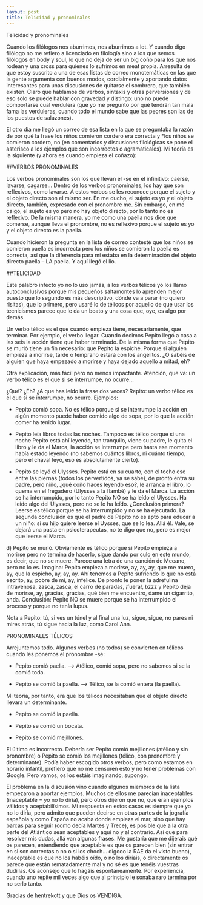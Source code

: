 ```yaml
---
layout: post
title: Telicidad y pronominales
---
```

Telicidad y pronominales 

Cuando los filólogos nos aburrimos, nos aburrimos a lot. Y cuando digo filólogo no me refiero a licenciado en filología sino a los que semos filólogos en body y soul, lo que no deja de ser un big coño para los que nos rodean y una cross para quienes lo sufrimos en meat propia. Arresulta de que estoy suscrito a una de esas listas de correo monotemáticas en las que la gente argumenta con buenos modos, cordialmente y aportando datos interesantes para unas discusiones de quitarse el sombrero, que también existen. Claro que hablamos de verbos, sintaxis y otras perversiones y de eso solo se puede hablar con gravedad y distingo: uno no puede comportarse cual verdulera (que yo me pregunto por qué tendrán tan mala fama las verduleras, cuando todo el mundo sabe que las peores son las de los puestos de salazones).


El otro día me llegó un correo de esa lista en la que se preguntaba la razón de por qué la frase los niños comieron cordero era correcta y *los niños se comieron cordero, no (en comentarios y discusiones filológicas se pone el asterisco a los ejemplos que son incorrectos o agramaticales). Mi teoría es la siguiente (y ahora es cuando empieza el coñazo):

##VERBOS PRONOMINALES

Los verbos pronominales son los que llevan el -se en el infinitivo: caerse, lavarse, cagarse… Dentro de los verbos pronominales, los hay que son reflexivos, como lavarse. A estos verbos se les reconoce porque el sujeto y el objeto directo son el mismo ser. En me ducho, el sujeto es yo y el objeto directo, también, expresado con el pronombre me. Sin embargo, en me caigo, el sujeto es yo pero no hay objeto directo, por lo tanto no es reflexivo. De la misma manera, yo me como una paella nos dice que comerse, aunque lleva el pronombre, no es reflexivo porque el sujeto es yo y el objeto directo es la paella.

Cuando hicieron la pregunta en la lista de correo contesté que los niños se comieron paella es incorrecta pero los niños se comieron la paella es correcta, así que la diferencia para mí estaba en la determinación del objeto directo paella – LA paella. Y aquí llegó el lío.

##TELICIDAD

Este palabro infecto yo no lo uso jamás, a los verbos télicos yo los llamo autoconclusivos porque mis pequeños saltamontes lo aprenden mejor puesto que lo segundo es más descriptivo, dónde va a parar (no quiero risitas), que lo primero, pero usaré lo de télicos por aquello de que usar los tecnicismos parece que le da un boato y una cosa que, oye, es algo por demás.

Un verbo télico es el que cuando empieza tiene, necesariamente, que terminar. Por ejemplo, el verbo llegar. Cuando decimos Pepito llegó a casa a las seis la acción tiene que haber terminado. De la misma forma que Pepito se murió tiene un fin necesario: que Pepito la espiche. Porque si alguien empieza a morirse, tarde o temprano estará con los angelitos. ¿O sabéis de alguien que haya empezado a morirse y haya dejado aquello a mitad, eh?

Otra explicación, más fácil pero no menos impactante. Atención, que va: un verbo télico es el que si se interrumpe, no ocurre…

¿Qué? ¿Eh? ¿A que has leído la frase dos veces? Repito: un verbo télico es el que si se interrumpe, no ocurre. Ejemplos:

* Pepito comió sopa. No es télico porque si se interrumpe la acción en algún momento puede haber comido algo de sopa, por lo que la acción comer ha tenido lugar.

* Pepito leía libros todas las noches. Tampoco es télico porque si una noche Pepito está ahí leyendo, tan tranquilo, viene su padre, le quita el libro y le da el Marca, la acción se interrumpe pero hasta ese momento había estado leyendo (no sabemos cuántos libros, ni cuánto tiempo, pero el chaval leyó, eso es absolutamente cierto).

* Pepito se leyó el Ulysses. Pepito está en su cuarto, con el tocho ese entre las piernas (todos los pervertidos, ya se sabe), de pronto entra su padre, pero niño, ¿qué coño haces leyendo eso?, le arranca el libro, lo quema en el fregadero (Ulysses a la flambé) y le da el Marca. La acción se ha interrumpido, por lo tanto Pepito NO se ha leído el Ulysses. Ha leído algo del Ulysses, pero no se lo ha leído. ¿Conclusión primera? Leerse es télico porque se ha interrumpido y no se ha ejecutado. La segunda conclusión es que el padre de Pepito no es apto para educar a un niño: si su hijo quiere leerse el Uysses, que se lo lea. Allá él. Vale, se dejará una pasta en psicoterapeutas, no te digo que no, pero es mejor que leerse el Marca.

d) Pepito se murió. Obviamente es télico porque si Pepito empieza a morirse pero no termina de hacerlo, sigue dando por culo en este mundo, es decir, que no se muere. Parece una letra de una canción de Mecano, pero no lo es. Imagina: Pepito empieza a morirse, ay, ay, ay, que me muero, ay, que la espicho, ay, ay, ay. Ahí tenemos a Pepito sufriendo lo que no está escrito, ay, pobre de mí, ay, infelice. De pronto le ponen la adrefulina intravenosa, zasca, zasca, el carro de paradas, ¡fuera!, bzzz y Pepito deja de morirse, ay, gracias, gracias, qué bien me encuentro, dame un cigarrito, anda. Conclusión: Pepito NO se muere porque se ha interrumpido el proceso y porque no tenía lupus.

Nota a Pepito: tú, si ves un túnel y al final una luz, sigue, sigue, no pares ni mires atrás, tú sigue hacia la luz, como Carol Ann.

PRONOMINALES TÉLICOS

Arrejuntemos todo. Algunos verbos (no todos) se convierten en télicos cuando les ponemos el pronombre -se:

* Pepito comió paella. –> Atélico, comió sopa, pero no sabemos si se la comió toda.

* Pepito se comió la paella. –> Télico, se la comió entera (la paella).

Mi teoría, por tanto, era que los télicos necesitaban que el objeto directo llevara un determinante.

* Pepito se comió la paella.

* Pepito se comió un bocata.

* Pepito se comió mejillones.

El último es incorrecto. Debería ser Pepito comió mejillones (atélico y sin pronombre) o Pepito se comió los mejillones (télico, con pronombre y determinante). Podía haber escogido otros verbos, pero como estamos en horario infantil, prefiero que no me censuren esto y no tener problemas con Google. Pero vamos, os los estáis imaginando, supongo.

El problema en la discusión vino cuando algunos miembros de la lista empezaron a aportar ejemplos. Muchos de ellos me parecían inaceptables (inaceptable = yo no lo diría), pero otros dijeron que no, que eran ejemplos válidos y aceptabilísimos. Mi respuesta en estos casos es siempre que yo no lo diría, pero admito que pueden decirse en otras partes de la jografía española y como España no acaba donde empieza el mar, sino que hay barcas para seguir (como decía Martes y Trece), es posible que a la otra parte del Atlántico sean aceptables y aquí no y al contrario. Así que para resolver mis dudas, allá van algunas frases. Me gustaría que me dijerais qué os parecen, entendiendo que aceptable es que os parecen bien (sin entrar en si son correctas o no o si los choch… digooo la RAE da el visto bueno), inaceptable es que no los habéis oído, o no los diríais, o directamente os parece que están rematadamente mal y no sé es que tenéis vuestras dudillas. Os aconsejo que lo hagáis espontáneamente. Por experiencia, cuando uno repite mil veces algo que al principio le sonaba raro termina por no serlo tanto.

Gracias de hentrekott y que Dios os VENDIGA.
